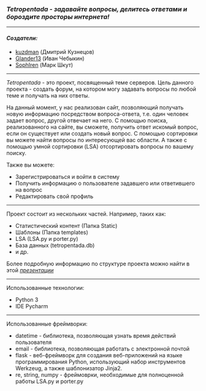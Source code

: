 ### _Tetropentada - задавайте вопросы, делитесь ответами и бороздите просторы интернета!_
****
#### _Создатели:_
* [kuzdman](https://github.com/kuzdman) (Дмитрий Кузнецов)
* [Glander13](https://github.com/Glander13) (Иван Чебыкин)
* [SophIren](https://github.com/SophIren) (Марк Шкут)
****
_Tetropentada_ - это проект, посвященный теме серверов.
Цель данного проекта - создать форум, на котором могу задавать вопросы по любой теме 
и получать на них ответы.

На данный момент, у нас реализован сайт, позволяющий получать новую информацию посредством вопроса-ответа, т.е. один человек задает вопрос, другой отвечает на него.
С помощью поиска, реализованного на сайте, вы сможете, получить ответ искомый вопрос, если он существует или создать новый вопрос.
С помощью сортировки вы можете найти вопросы по интересующей вас области. А также с помощью умной сортировки (LSA) отсортировать вопросы по вашему поиску.

Также вы можете:
* Зарегистрироваться и войти в систему
* Получить информацию о пользователе задавшего или ответившего на вопрос
* Редактировать свой профиль
****
Проект состоит из нескольких частей. Например, таких как:
* Статистический контент (Папка Static)
* Шаблоны (Папка templates)
* LSA (LSA.py и porter.py)
* База данных (tetropentada.db)
* и др.

Более подробную информацию по структуре проекта можно найти в этой _[презентации](https://github.com/CicadaInc/tetropentada/blob/release/Tetropentada.pptx)_
****
Использованные технологии:
* Python 3
* IDE Pycharm
****
Использованные фреймворки:
* datetime - библиотека, позволяющая узнать время действий пользователя
* email - библиотека, позволяющая работать с электронной почтой
* flask - веб-фреймворк для создания веб-приложений на языке программирования Python, использующий набор инструментов Werkzeug, а также шаблонизатор Jinja2.
* re, string, numpy - фреймоврки, необходимые для полноценной работы LSA.py и porter.py

